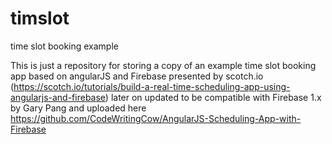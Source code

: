 # timslot
time slot booking example

This is just a repository for storing a copy of an example time slot booking app based on angularJS and Firebase presented by scotch.io (https://scotch.io/tutorials/build-a-real-time-scheduling-app-using-angularjs-and-firebase) later on updated to be compatible with Firebase 1.x by Gary Pang and uploaded here https://github.com/CodeWritingCow/AngularJS-Scheduling-App-with-Firebase

